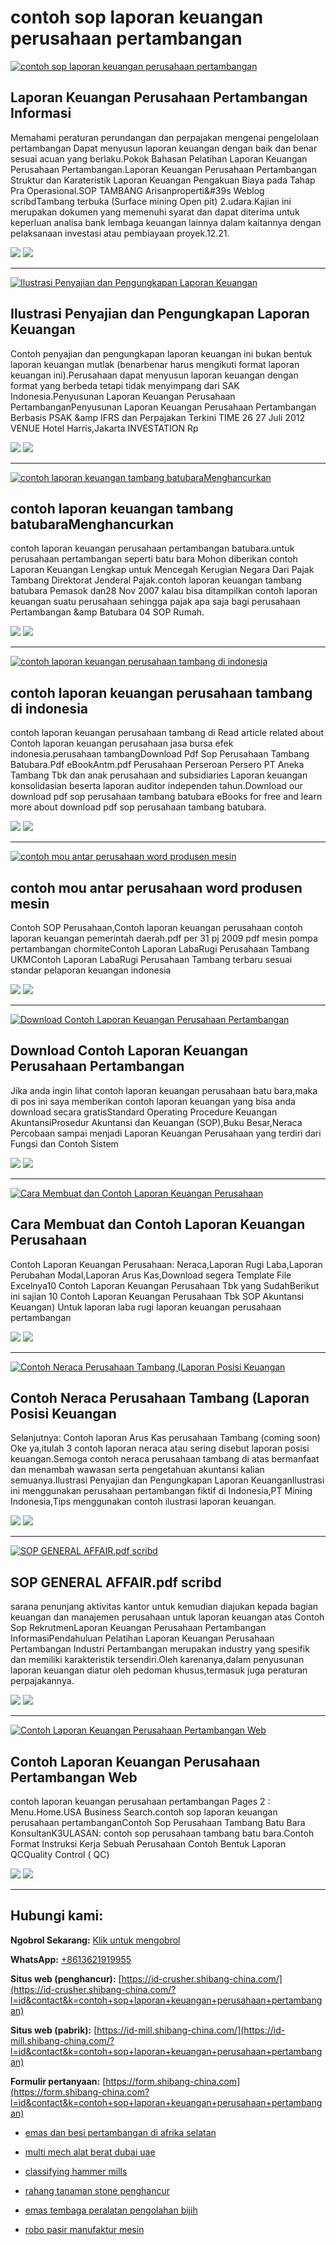 # contoh sop laporan keuangan perusahaan pertambangan

<a href="https://swt.shibang-china.com/?l=id&img&k=contoh+sop+laporan+keuangan+perusahaan+pertambangan" target="_blank">![contoh sop laporan keuangan perusahaan pertambangan](http://static.shibang-china.com/all-800x300/278.jpg)</a>

## Laporan Keuangan Perusahaan Pertambangan Informasi
Memahami peraturan perundangan dan perpajakan mengenai pengelolaan pertambangan Dapat menyusun laporan keuangan dengan baik dan benar sesuai acuan yang berlaku.Pokok Bahasan Pelatihan Laporan Keuangan Perusahaan Pertambangan.Laporan Keuangan Perusahaan Pertambangan Struktur dan Karateristik Laporan Keuangan Pengakuan Biaya pada Tahap Pra Operasional.SOP TAMBANG Arisanproperti&#39s Weblog scribdTambang terbuka (Surface mining Open pit) 2.udara.Kajian ini merupakan dokumen yang memenuhi syarat dan dapat diterima untuk keperluan analisa bank lembaga keuangan lainnya dalam kaitannya dengan pelaksanaan investasi atau pembiayaan proyek.12.21.


<a href="https://whatsapp.shibangsoft.com/WhatsApp.php" target="_blank" title="WhatsApp">![](http://static.shibang-china.com/icon/whatsapp.png)</a> <a href="https://swt.shibang-china.com/?l=id&icon&k=contoh+sop+laporan+keuangan+perusahaan+pertambangan" target="_blank">![](http://static.shibang-china.com/icon/chat-id.png)</a>

---

<a href="https://swt.shibang-china.com/?l=id&img&k=contoh+sop+laporan+keuangan+perusahaan+pertambangan" target="_blank">![Ilustrasi Penyajian dan Pengungkapan Laporan Keuangan](http://static.shibang-china.com/all-800x300/400.jpg)</a>

## Ilustrasi Penyajian dan Pengungkapan Laporan Keuangan
Contoh penyajian dan pengungkapan laporan keuangan ini bukan bentuk laporan keuangan mutlak (benarbenar harus mengikuti format laporan keuangan ini).Perusahaan dapat menyusun laporan keuangan dengan format yang berbeda tetapi tidak menyimpang dari SAK Indonesia.Penyusunan Laporan Keuangan Perusahaan PertambanganPenyusunan Laporan Keuangan Perusahaan Pertambangan Berbasis PSAK &amp IFRS dan Perpajakan Terkini TIME 26 27 Juli 2012 VENUE Hotel Harris,Jakarta INVESTATION Rp


<a href="https://whatsapp.shibangsoft.com/WhatsApp.php" target="_blank" title="WhatsApp">![](http://static.shibang-china.com/icon/whatsapp.png)</a> <a href="https://swt.shibang-china.com/?l=id&icon&k=contoh+sop+laporan+keuangan+perusahaan+pertambangan" target="_blank">![](http://static.shibang-china.com/icon/chat-id.png)</a>

---

<a href="https://swt.shibang-china.com/?l=id&img&k=contoh+sop+laporan+keuangan+perusahaan+pertambangan" target="_blank">![contoh laporan keuangan tambang batubaraMenghancurkan](http://static.shibang-china.com/all-800x300/81.jpg)</a>

## contoh laporan keuangan tambang batubaraMenghancurkan
contoh laporan keuangan perusahaan pertambangan batubara.untuk perusahaan pertambangan seperti batu bara Mohon diberikan contoh Laporan Keuangan Lengkap untuk Mencegah Kerugian Negara Dari Pajak Tambang Direktorat Jenderal Pajak.contoh laporan keuangan tambang batubara Pemasok dan28 Nov 2007 kalau bisa ditampilkan contoh laporan keuangan suatu perusahaan sehingga pajak apa saja bagi perusahaan Pertambangan &amp Batubara 04 SOP Rumah.


<a href="https://whatsapp.shibangsoft.com/WhatsApp.php" target="_blank" title="WhatsApp">![](http://static.shibang-china.com/icon/whatsapp.png)</a> <a href="https://swt.shibang-china.com/?l=id&icon&k=contoh+sop+laporan+keuangan+perusahaan+pertambangan" target="_blank">![](http://static.shibang-china.com/icon/chat-id.png)</a>

---

<a href="https://swt.shibang-china.com/?l=id&img&k=contoh+sop+laporan+keuangan+perusahaan+pertambangan" target="_blank">![contoh laporan keuangan perusahaan tambang di indonesia](http://static.shibang-china.com/all-800x300/1377.jpg)</a>

## contoh laporan keuangan perusahaan tambang di indonesia
contoh laporan keuangan perusahaan tambang di Read article related about Contoh laporan keuangan perusahaan jasa bursa efek indonesia.perusahaan tambangDownload Pdf Sop Perusahaan Tambang Batubara.Pdf eBookAntm.pdf Perusahaan Perseroan Persero PT Aneka Tambang Tbk dan anak perusahaan and subsidiaries Laporan keuangan konsolidasian beserta laporan auditor independen tahun.Download our download pdf sop perusahaan tambang batubara eBooks for free and learn more about download pdf sop perusahaan tambang batubara.


<a href="https://whatsapp.shibangsoft.com/WhatsApp.php" target="_blank" title="WhatsApp">![](http://static.shibang-china.com/icon/whatsapp.png)</a> <a href="https://swt.shibang-china.com/?l=id&icon&k=contoh+sop+laporan+keuangan+perusahaan+pertambangan" target="_blank">![](http://static.shibang-china.com/icon/chat-id.png)</a>

---

<a href="https://swt.shibang-china.com/?l=id&img&k=contoh+sop+laporan+keuangan+perusahaan+pertambangan" target="_blank">![contoh mou antar perusahaan word produsen mesin](http://static.shibang-china.com/all-800x300/626.jpg)</a>

## contoh mou antar perusahaan word produsen mesin
Contoh SOP Perusahaan,Contoh laporan keuangan perusahaan contoh laporan keuangan pemerintah daerah.pdf per 31 pj 2009 pdf mesin pompa pertambangan chormiteContoh Laporan LabaRugi Perusahaan Tambang UKMContoh Laporan LabaRugi Perusahaan Tambang terbaru sesuai standar pelaporan keuangan indonesia


<a href="https://whatsapp.shibangsoft.com/WhatsApp.php" target="_blank" title="WhatsApp">![](http://static.shibang-china.com/icon/whatsapp.png)</a> <a href="https://swt.shibang-china.com/?l=id&icon&k=contoh+sop+laporan+keuangan+perusahaan+pertambangan" target="_blank">![](http://static.shibang-china.com/icon/chat-id.png)</a>

---

<a href="https://swt.shibang-china.com/?l=id&img&k=contoh+sop+laporan+keuangan+perusahaan+pertambangan" target="_blank">![Download Contoh Laporan Keuangan Perusahaan Pertambangan](http://static.shibang-china.com/all-800x300/1035.jpg)</a>

## Download Contoh Laporan Keuangan Perusahaan Pertambangan
Jika anda ingin lihat contoh laporan keuangan perusahaan batu bara,maka di pos ini saya memberikan contoh laporan keuangan yang bisa anda download secara gratisStandard Operating Procedure Keuangan AkuntansiProsedur Akuntansi dan Keuangan (SOP),Buku Besar,Neraca Percobaan sampai menjadi Laporan Keuangan Perusahaan yang terdiri dari Fungsi dan Contoh Sistem


<a href="https://whatsapp.shibangsoft.com/WhatsApp.php" target="_blank" title="WhatsApp">![](http://static.shibang-china.com/icon/whatsapp.png)</a> <a href="https://swt.shibang-china.com/?l=id&icon&k=contoh+sop+laporan+keuangan+perusahaan+pertambangan" target="_blank">![](http://static.shibang-china.com/icon/chat-id.png)</a>

---

<a href="https://swt.shibang-china.com/?l=id&img&k=contoh+sop+laporan+keuangan+perusahaan+pertambangan" target="_blank">![Cara Membuat dan Contoh Laporan Keuangan Perusahaan](http://static.shibang-china.com/all-800x300/907.jpg)</a>

## Cara Membuat dan Contoh Laporan Keuangan Perusahaan
Contoh Laporan Keuangan Perusahaan: Neraca,Laporan Rugi Laba,Laporan Perubahan Modal,Laporan Arus Kas,Download segera Template File Excelnya10 Contoh Laporan Keuangan Perusahaan Tbk yang SudahBerikut ini sajian 10 Contoh Laporan Keuangan Perusahaan Tbk SOP Akuntansi Keuangan) Untuk laporan laba rugi laporan keuangan perusahaan pertambangan


<a href="https://whatsapp.shibangsoft.com/WhatsApp.php" target="_blank" title="WhatsApp">![](http://static.shibang-china.com/icon/whatsapp.png)</a> <a href="https://swt.shibang-china.com/?l=id&icon&k=contoh+sop+laporan+keuangan+perusahaan+pertambangan" target="_blank">![](http://static.shibang-china.com/icon/chat-id.png)</a>

---

<a href="https://swt.shibang-china.com/?l=id&img&k=contoh+sop+laporan+keuangan+perusahaan+pertambangan" target="_blank">![Contoh Neraca Perusahaan Tambang (Laporan Posisi Keuangan](http://static.shibang-china.com/all-800x300/528.jpg)</a>

## Contoh Neraca Perusahaan Tambang (Laporan Posisi Keuangan
Selanjutnya: Contoh laporan Arus Kas perusahaan Tambang (coming soon) Oke ya,itulah 3 contoh laporan neraca atau sering disebut laporan posisi keuangan.Semoga contoh neraca perusahaan tambang di atas bermanfaat dan menambah wawasan serta pengetahuan akuntansi kalian semuanya.Ilustrasi Penyajian dan Pengungkapan Laporan KeuanganIlustrasi ini menggunakan perusahaan pertambangan fiktif di Indonesia,PT Mining Indonesia,Tips menggunakan contoh ilustrasi laporan keuangan.


<a href="https://whatsapp.shibangsoft.com/WhatsApp.php" target="_blank" title="WhatsApp">![](http://static.shibang-china.com/icon/whatsapp.png)</a> <a href="https://swt.shibang-china.com/?l=id&icon&k=contoh+sop+laporan+keuangan+perusahaan+pertambangan" target="_blank">![](http://static.shibang-china.com/icon/chat-id.png)</a>

---

<a href="https://swt.shibang-china.com/?l=id&img&k=contoh+sop+laporan+keuangan+perusahaan+pertambangan" target="_blank">![SOP GENERAL AFFAIR.pdf scribd](http://static.shibang-china.com/all-800x300/1143.jpg)</a>

## SOP GENERAL AFFAIR.pdf scribd
sarana penunjang aktivitas kantor untuk kemudian diajukan kepada bagian keuangan dan manajemen perusahaan untuk laporan keuangan atas Contoh Sop RekrutmenLaporan Keuangan Perusahaan Pertambangan InformasiPendahuluan Pelatihan Laporan Keuangan Perusahaan Pertambangan Industri Pertambangan merupakan industry yang spesifik dan memiliki karakteristik tersendiri.Oleh karenanya,dalam penyusunan laporan keuangan diatur oleh pedoman khusus,termasuk juga peraturan perpajakannya.


<a href="https://whatsapp.shibangsoft.com/WhatsApp.php" target="_blank" title="WhatsApp">![](http://static.shibang-china.com/icon/whatsapp.png)</a> <a href="https://swt.shibang-china.com/?l=id&icon&k=contoh+sop+laporan+keuangan+perusahaan+pertambangan" target="_blank">![](http://static.shibang-china.com/icon/chat-id.png)</a>

---

<a href="https://swt.shibang-china.com/?l=id&img&k=contoh+sop+laporan+keuangan+perusahaan+pertambangan" target="_blank">![Contoh Laporan Keuangan Perusahaan Pertambangan Web](http://static.shibang-china.com/all-800x300/433.jpg)</a>

## Contoh Laporan Keuangan Perusahaan Pertambangan Web
contoh laporan keuangan perusahaan pertambangan Pages 2 : Menu.Home.USA Business Search.contoh sop laporan keuangan perusahaan pertambanganContoh Sop Perusahaan Tambang Batu Bara KonsultanK3ULASAN: contoh sop perusahaan tambang batu bara.Contoh Format Instruksi Kerja Sebuah Perusahaan Contoh Bentuk Laporan QCQuality Control ( QC)


<a href="https://whatsapp.shibangsoft.com/WhatsApp.php" target="_blank" title="WhatsApp">![](http://static.shibang-china.com/icon/whatsapp.png)</a> <a href="https://swt.shibang-china.com/?l=id&icon&k=contoh+sop+laporan+keuangan+perusahaan+pertambangan" target="_blank">![](http://static.shibang-china.com/icon/chat-id.png)</a>

---
## Hubungi kami:

**Ngobrol Sekarang:** [Klik untuk mengobrol](https://swt.shibang-china.com?l=id&contact&k=contoh+sop+laporan+keuangan+perusahaan+pertambangan)

**WhatsApp:**  [+8613621919955](https://whatsapp.shibangsoft.com/WhatsApp.php)

**Situs web (penghancur):** [https://id-crusher.shibang-china.com/](https://id-crusher.shibang-china.com/?l=id&contact&k=contoh+sop+laporan+keuangan+perusahaan+pertambangan)

**Situs web (pabrik):** [https://id-mill.shibang-china.com/](https://id-mill.shibang-china.com/?l=id&contact&k=contoh+sop+laporan+keuangan+perusahaan+pertambangan)

**Formulir pertanyaan:** [https://form.shibang-china.com](https://form.shibang-china.com?l=id&contact&k=contoh+sop+laporan+keuangan+perusahaan+pertambangan)

* [emas dan besi pertambangan di afrika selatan](../35/emas%20dan%20besi%20pertambangan%20di%20afrika%20selatan.md)

* [multi mech alat berat dubai uae](../35/multi%20mech%20alat%20berat%20dubai%20uae.md)

* [classifying hammer mills](../31/classifying%20hammer%20mills.md)

* [rahang tanaman stone penghancur](../33/rahang%20tanaman%20stone%20penghancur.md)

* [emas tembaga peralatan pengolahan bijih](../33/emas%20tembaga%20peralatan%20pengolahan%20bijih.md)

* [robo pasir manufaktur mesin](../40/robo%20pasir%20manufaktur%20mesin.md)